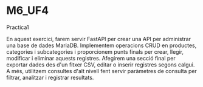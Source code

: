 # M6_UF4
Practica1

En aquest exercici, farem servir FastAPI per crear una API per administrar una base de dades MariaDB. Implementem operacions CRUD en productes, categories i subcategories i proporcionem punts finals per crear, llegir, modificar i eliminar aquests registres. Afegirem una secció final per exportar dades des d'un fitxer CSV, editar o inserir registres segons calgui. A més, utilitzem consultes d'alt nivell fent servir paràmetres de consulta per filtrar, analitzar i registrar resultats.